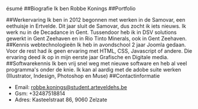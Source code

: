 ésumé
##Biografie
Ik ben Robbe Konings
##Portfolio

##Werkervaring
Ik ben in 2012 begonnen met werken in de Samovar, een eethuisje in Ertvelde. Dit jaar sluit de Samovar, dus zocht ik iets nieuws. Ik werk nu in de Decadance in Gent. Tussendoor heb ik in DSV solutions gewerkt in Gent Zeehaven en in Rio Tinto Minerals, ook in Gent Zeehaven.
##Kennis webtechnologieën
Ik heb in avondschool 2 jaar Joomla gedaan. Voor de rest had ik geen ervaring met HTML, CSS, Javascript of andere. Die ervaring deed ik op in mijn eerste jaar Grafische en Digitale media.
##Softwarekennis
Ik ben vrij snel weg met nieuwe software en heb al veel programma's onder de knie. Ik kan al aardig met de adobe suite werken (Illustrator, Indesign, Photoshop en Muse)
##Contactinformatie
* Email: [robbe.konings@student.arteveldehs.be](mailto:robbe.konings@student.arteveldehs.be "Mail naar mij")
* Gsm: +32487518814
* Adres: Kasteelstraat 86, 9060 Zelzate
